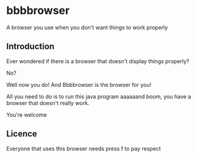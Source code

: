 # bbbbrowser
A browser you use when you don't want things to work properly

## Introduction
Ever wondered if there is a browser that doesn't display things properly?

No?

Well now you do! And Bbbbrowser is the browser for you!

All you need to do is to run this java program aaaaaand boom, you have a browser that doesn't really work.

You're welcome

## Licence
Everyone that uses this browser needs press f to pay respect
